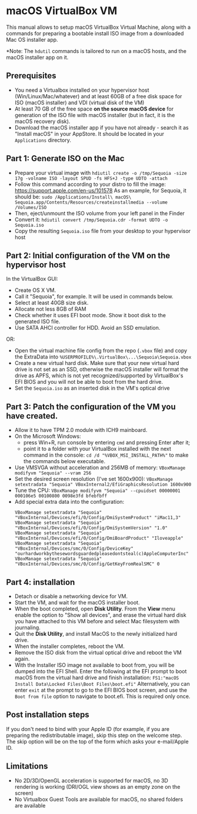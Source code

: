 # macOS VirtualBox VM

This manual allows to setup macOS VirtualBox Virtual Machine, along with a commands for preparing a bootable install ISO image from a downloaded Mac OS installer app.

*Note: The `hdutil` commands is tailored to run on a macOS hosts, and the macOS installer app on it. 

## Prerequisites

- You need a Virtualbox installed on your hypervisor host (Win/Linux/Mac/whatever) and at least 60GB of a free disk space for ISO (macOS installer) and VDI (virtual disk of the VM)
- At least 70 GB of the free space **on the source macOS device** for generation of the ISO file with macOS installer (but in fact, it is the macOS recovery disk).
- Download the macOS installer app if you have not already - search it as "Install macOS" in your AppStore. It should be located in your `Applications` directory.

## Part 1: Generate ISO on the Mac

- Prepare your virtual image with `hdiutil create -o /tmp/Sequoia -size 17g -volname ISO -layout SPUD -fs HFS+J -type UDTO -attach`
- Follow this command according to your distro to fill the image: https://support.apple.com/en-us/101578 As an example, for Sequoia, it should be: `sudo /Applications/Install\ macOS\ Sequoia.app/Contents/Resources/createinstallmedia --volume /Volumes/ISO`
- Then, eject/unmount the ISO volume from your left panel in the Finder
- Convert it: `hdiutil convert /tmp/Sequoia.cdr -format UDTO -o Sequoia.iso`
- Copy the resulting `Sequoia.iso` file from your desktop to your hypervisor host

## Part 2: Initial configuration of the VM on the hypervisor host

In the VirtualBox GUI: 
- Create OS X VM.
- Call it "Sequoia", for example. It will be used in commands below.
- Select at least 40GB size disk.
- Allocate not less 8GB of RAM
- Check whether it uses EFI boot mode. Show it boot disk to the generated ISO file.
- Use SATA AHCI controller for HDD. Avoid an SSD emulation.

OR:
- Open the virtual machine file config from the repo (`.vbox` file) and copy the ExtraData into `%USERPROFILE%\.VirtualBox\...\Sequoia\Sequoia.vbox`
- Create a new virtual hard disk. Make sure that your new virtual hard drive is not set as an SSD, otherwise the macOS installer will format the drive as APFS, which is not yet recognized/supported by VirtualBox's EFI BIOS and you will not be able to boot from the hard drive.
- Set the `Sequoia.iso` as an inserted disk in the VM's optical drive 
  
## Part 3: Patch the configuration of the VM you have created.

- Allow it to have TPM 2.0 module with ICH9 mainboard.
- On the Microsoft Windows:
  - press Win+R, run console by entering `cmd` and pressing Enter after it;
  - point it to a folder with your VirtualBox installed with the next command in the console:
    `cd /d "%VBOX_MSI_INSTALL_PATH%"` to make the commands below executable.
- Use VMSVGA without acceleration and 256MB of memory:
  `VBoxManage modifyvm "Sequoia" --vram 256`
- Set the desired screen resolution (I've set 1600x900):
  `VBoxManage setextradata "Sequoia" VBoxInternal2/EfiGraphicsResolution 1600x900`
- Tune the CPU:
  `VBoxManage modifyvm "Sequoia" --cpuidset 00000001 000106e5 00100800 0098e3fd bfebfbff`
- Add special extra data into the configuration:
  ```
  VBoxManage setextradata "Sequoia" "VBoxInternal/Devices/efi/0/Config/DmiSystemProduct" "iMac11,3"
  VBoxManage setextradata "Sequoia" "VBoxInternal/Devices/efi/0/Config/DmiSystemVersion" "1.0"
  VBoxManage setextradata "Sequoia" "VBoxInternal/Devices/efi/0/Config/DmiBoardProduct" "Iloveapple"
  VBoxManage setextradata "Sequoia" "VBoxInternal/Devices/smc/0/Config/DeviceKey" "ourhardworkbythesewordsguardedpleasedontsteal(c)AppleComputerInc"
  VBoxManage setextradata "Sequoia" "VBoxInternal/Devices/smc/0/Config/GetKeyFromRealSMC" 0
  ```

## Part 4: installation

- Detach or disable a networking device for VM.
- Start the VM, and wait for the macOS installer boot.
- When the boot completed, open **Disk Utility**. From the **View** menu enable the option to "Show all devices", and erase the virtual hard disk you have attached to this VM before and select Mac filesystem with journaling.
- Quit the **Disk Utility**, and install MacOS to the newly initialized hard drive.
- When the installer completes, reboot the VM. 
- Remove the ISO disk from the virtual optical drive and reboot the VM again.
- With the Installer ISO image not available to boot from, you will be dumped into the EFI Shell. Enter the following at the EFI prompt to boot macOS from the virtual hard drive and finish installation: `FS1:"macOS Install Data\Locked Files\Boot Files\boot.efi"` Alternatively, you can enter `exit` at the prompt to go to the EFI BIOS boot screen, and use the `Boot from file` option to navigate to boot.efi. This is required only once.

## Post installation steps

If you don't need to bind with your Apple ID (for example, if you are preparing the redistributable image), skip this step on the welcome step. The skip option will be on the top of the form which asks your e-mail/Apple ID.

## Limitations

- No 2D/3D/OpenGL acceleration is supported for macOS, no 3D rendering is working (DRI/OGL view shows as an empty zone on the screen)
- No Virtualbox Guest Tools are available for macOS, no shared folders are available

